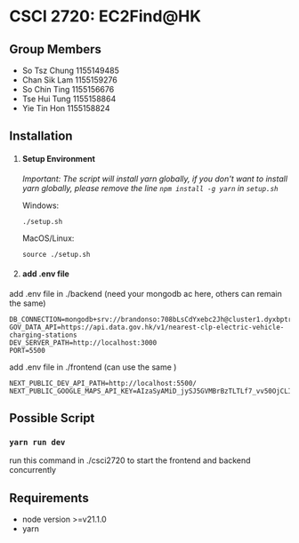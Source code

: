 # CSCI 2720: EC2Find@HK

## Group Members

- So Tsz Chung 1155149485
- Chan Sik Lam 1155159276
- So Chin Ting 1155156676
- Tse Hui Tung 1155158864
- Yie Tin Hon 1155158824

## Installation

1. #### Setup Environment

   _Important: The script will install yarn globally, if you don't want to install yarn globally, please remove the line `npm install -g yarn` in `setup.sh`_

   Windows:

   ```
   ./setup.sh
   ```

   MacOS/Linux:

   ```
   source ./setup.sh
   ```

2. #### add .env file

add .env file in ./backend (need your mongodb ac here, others can remain the same)

```
DB_CONNECTION=mongodb+srv://brandonso:708bLsCdYxebc2Jh@cluster1.dyxbptr.mongodb.net/
GOV_DATA_API=https://api.data.gov.hk/v1/nearest-clp-electric-vehicle-charging-stations
DEV_SERVER_PATH=http://localhost:3000
PORT=5500
```

add .env file in ./frontend (can use the same )

```
NEXT_PUBLIC_DEV_API_PATH=http://localhost:5500/
NEXT_PUBLIC_GOOGLE_MAPS_API_KEY=AIzaSyAMiD_jySJ5GVMBrBzTLTLf7_vv50OjCLI
```

## Possible Script

### `yarn run dev`

run this command in ./csci2720 to start the frontend and backend concurrently

## Requirements

- node version >=v21.1.0
- yarn
